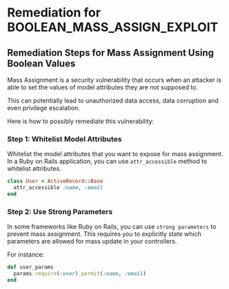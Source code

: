 # Remediation for BOOLEAN_MASS_ASSIGN_EXPLOIT

## Remediation Steps for Mass Assignment Using Boolean Values

Mass Assignment is a security vulnerability that occurs when an attacker is able to set the values of model attributes they are not supposed to. 

This can potentially lead to unauthorized data access, data corruption and even privilege escalation.

Here is how to possibly remediate this vulnerability:

### Step 1: Whitelist Model Attributes
Whitelist the model attributes that you want to expose for mass assignment. In a Ruby on Rails application, you can use `attr_accessible` method to whitelist attributes. 

```ruby
class User < ActiveRecord::Base
  attr_accessible :name, :email
end
```

### Step 2: Use Strong Parameters
In some frameworks like Ruby on Rails, you can use `strong parameters` to prevent mass assignment. This requires you to explicitly state which parameters are allowed for mass update in your controllers.

For instance: 
```ruby
def user_params
  params.require(:user).permit(:name, :email)
end
```